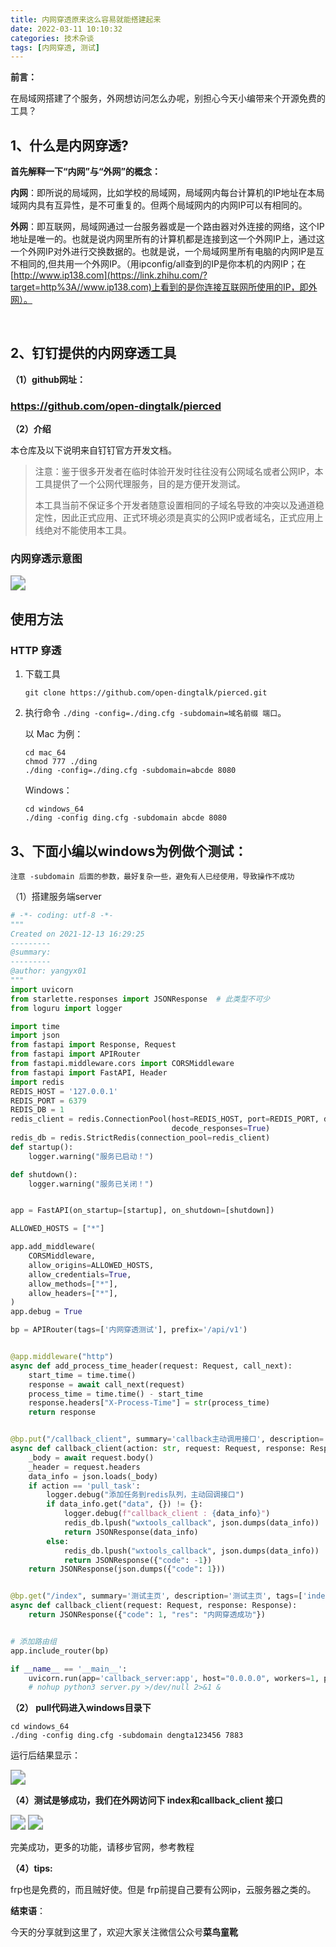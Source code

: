 ```yaml
---
title: 内网穿透原来这么容易就能搭建起来
date: 2022-03-11 10:10:32
categories: 技术杂谈
tags: [内网穿透, 测试]
---
```


**前言：**

​	在局域网搭建了个服务，外网想访问怎么办呢，别担心今天小编带来个开源免费的工具？

<!--more-->

## **1、什么是内网穿透?**

**首先解释一下“内网”与“外网”的概念：**

**内网**：即所说的局域网，比如学校的局域网，局域网内每台计算机的IP地址在本局域网内具有互异性，是不可重复的。但两个局域网内的内网IP可以有相同的。

**外网**：即互联网，局域网通过一台服务器或是一个路由器对外连接的网络，这个IP地址是唯一的。也就是说内网里所有的计算机都是连接到这一个外网IP上，通过这一个外网IP对外进行交换数据的。也就是说，一个局域网里所有电脑的内网IP是互不相同的,但共用一个外网IP。（用ipconfig/all查到的IP是你本机的内网IP；在[http://www.ip138.com](https://link.zhihu.com/?target=http%3A//www.ip138.com)上看到的是你连接互联网所使用的IP，即外网）。

​	

## 2、钉钉提供的内网穿透工具

**（1）github网址：**

### https://github.com/open-dingtalk/pierced

**（2）介绍**

本仓库及以下说明来自钉钉官方开发文档。

> 注意：鉴于很多开发者在临时体验开发时往往没有公网域名或者公网IP，本工具提供了一个公网代理服务，目的是方便开发测试。
>
> 本工具当前不保证多个开发者随意设置相同的子域名导致的冲突以及通道稳定性，因此正式应用、正式环境必须是真实的公网IP或者域名，正式应用上线绝对不能使用本工具。

### 内网穿透示意图

<img src="./内网穿透原来这么容易就能搭建起来/tunnel.png" style="zoom: 150%;" />

## 使用方法

### HTTP 穿透

1. 下载工具

   ```
   git clone https://github.com/open-dingtalk/pierced.git
   ```

2. 执行命令 `./ding -config=./ding.cfg -subdomain=域名前缀 端口`。

   以 Mac 为例：

   ```
   cd mac_64
   chmod 777 ./ding
   ./ding -config=./ding.cfg -subdomain=abcde 8080
   ```

   Windows：

   ```
   cd windows_64
   ./ding -config ding.cfg -subdomain abcde 8080
   ```

## 3、**下面小编以windows为例做个测试：**

```
注意 -subdomain 后面的参数，最好复杂一些，避免有人已经使用，导致操作不成功 
```

（1）搭建服务端server

```python
# -*- coding: utf-8 -*-
"""
Created on 2021-12-13 16:29:25
---------
@summary:
---------
@author: yangyx01
"""
import uvicorn
from starlette.responses import JSONResponse  # 此类型不可少
from loguru import logger

import time
import json
from fastapi import Response, Request
from fastapi import APIRouter
from fastapi.middleware.cors import CORSMiddleware
from fastapi import FastAPI, Header
import redis
REDIS_HOST = '127.0.0.1'
REDIS_PORT = 6379
REDIS_DB = 1
redis_client = redis.ConnectionPool(host=REDIS_HOST, port=REDIS_PORT, db=REDIS_DB, max_connections=1,
                                    decode_responses=True)
redis_db = redis.StrictRedis(connection_pool=redis_client)
def startup():
    logger.warning("服务已启动！")

def shutdown():
    logger.warning("服务已关闭！")


app = FastAPI(on_startup=[startup], on_shutdown=[shutdown])

ALLOWED_HOSTS = ["*"]

app.add_middleware(
    CORSMiddleware,
    allow_origins=ALLOWED_HOSTS,
    allow_credentials=True,
    allow_methods=["*"],
    allow_headers=["*"],
)
app.debug = True

bp = APIRouter(tags=['内网穿透测试'], prefix='/api/v1')


@app.middleware("http")
async def add_process_time_header(request: Request, call_next):
    start_time = time.time()
    response = await call_next(request)
    process_time = time.time() - start_time
    response.headers["X-Process-Time"] = str(process_time)
    return response


@bp.put("/callback_client", summary='callback主动调用接口', description='callback主动调用接口', tags=['callback_client'])
async def callback_client(action: str, request: Request, response: Response):
    _body = await request.body()
    _header = request.headers
    data_info = json.loads(_body)
    if action == 'pull_task':
        logger.debug("添加任务到redis队列，主动回调接口")
        if data_info.get("data", {}) != {}:
            logger.debug(f"callback_client : {data_info}")
            redis_db.lpush("wxtools_callback", json.dumps(data_info))
            return JSONResponse(data_info)
        else:
            redis_db.lpush("wxtools_callback", json.dumps(data_info))
            return JSONResponse({"code": -1})
    return JSONResponse(json.dumps({"code": 1}))


@bp.get("/index", summary='测试主页', description='测试主页', tags=['index'])
async def callback_client(request: Request, response: Response):
    return JSONResponse({"code": 1, "res": "内网穿透成功"})


# 添加路由组
app.include_router(bp)

if __name__ == '__main__':
    uvicorn.run(app='callback_server:app', host="0.0.0.0", workers=1, port=7883, reload=True, debug=True)
    # nohup python3 server.py >/dev/null 2>&1 &

```

**（2） pull代码进入windows目录下**

```
cd windows_64
./ding -config ding.cfg -subdomain dengta123456 7883
```

运行后结果显示：

<img src="./内网穿透原来这么容易就能搭建起来/1.jpg" style="zoom: 150%;" />

**（4）测试是够成功，我们在外网访问下 index和callback_client 接口**

<img src="./内网穿透原来这么容易就能搭建起来/3.jpg" style="zoom: 150%;" />

<img src="./内网穿透原来这么容易就能搭建起来/2.jpg" style="zoom: 150%;" />

完美成功，更多的功能，请移步官网，参考教程



**（4）tips:**

frp也是免费的，而且贼好使。但是 frp前提自己要有公网ip，云服务器之类的。



**结束语**：

​	今天的分享就到这里了，欢迎大家关注微信公众号**菜鸟童靴**